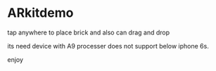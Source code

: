 # ARkitdemo
tap anywhere to place brick and also can drag and drop

its need device with A9 processer 
does not support below iphone 6s.

enjoy
